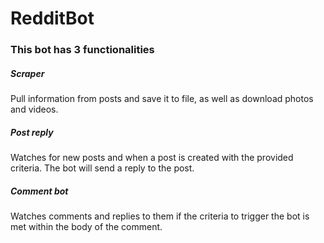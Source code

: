 # RedditBot

<h3> This bot has 3 functionalities </h3>

<h5>Scraper</h5>
Pull information from posts and save it to file, as well as download photos and videos.<br >

<h5>Post reply</h5>
Watches for new posts and when a post is created with the provided criteria. The bot will send a reply to the post.<br >

<h5>Comment bot</h5>
Watches comments and replies to them if the criteria to trigger the bot is met within the body of the comment.<br >
